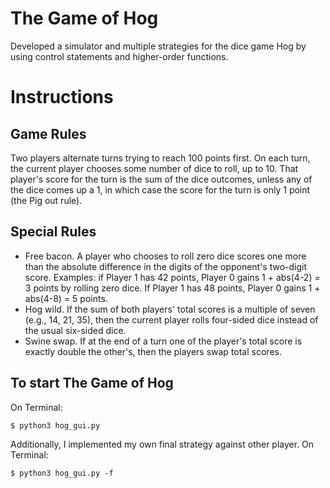 # The Game of Hog
Developed a simulator and multiple strategies for the dice game Hog by using control statements and higher-order functions.

# Instructions

## Game Rules
Two players alternate turns trying to reach 100 points first. On each turn, the current player chooses some number of dice to roll, up to 10. That player's score for the turn is the sum of the dice outcomes, unless any of the dice comes up a 1, in which case the score for the turn is only 1 point (the Pig out rule).

## Special Rules
* Free bacon. A player who chooses to roll zero dice scores one more than the absolute difference in the digits of the opponent's two-digit score. Examples: if Player 1 has 42 points, Player 0 gains 1 + abs(4-2) = 3 points by rolling zero dice. If Player 1 has 48 points, Player 0 gains 1 + abs(4-8) = 5 points.
* Hog wild. If the sum of both players' total scores is a multiple of seven (e.g., 14, 21, 35), then the current player rolls four-sided dice instead of the usual six-sided dice.
* Swine swap. If at the end of a turn one of the player's total score is exactly double the other's, then the players swap total scores.

## To start The Game of Hog
On Terminal:
```
$ python3 hog_gui.py
```

Additionally, I implemented my own final strategy against other player.
On Terminal:
```
$ python3 hog_gui.py -f
```